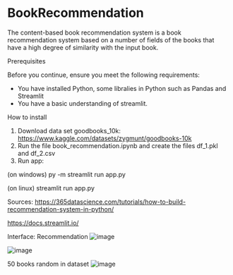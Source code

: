 # BookRecommendation

The content-based book recommendation system is a book recommendation system based on a number of fields of the books that have a high degree of similarity with the input book.

Prerequisites

Before you continue, ensure you meet the following requirements:

* You have installed Python, some libralies in Python such as Pandas and Streamlit
* You have a basic understanding of streamlit.

How to install
1. Download data set goodbooks_10k:
https://www.kaggle.com/datasets/zygmunt/goodbooks-10k
2. Run the file book_recommendation.ipynb and create the files df_1.pkl and df_2.csv
3. Run app:

(on windows) py -m streamlit run app.py

(on linux) streamlit run app.py
   
  
  
Sources:
https://365datascience.com/tutorials/how-to-build-recommendation-system-in-python/

https://docs.streamlit.io/

Interface:
Recommendation
![image](https://github.com/Hainguyendangduc/BookRecommendation/assets/77379426/cbdc128d-db41-43bb-b628-53ffad954bc5)

![image](https://github.com/Hainguyendangduc/BookRecommendation/assets/77379426/25ccf8a9-cf61-42bb-b9fd-c37f299e997a)

50 books random in dataset
![image](https://github.com/Hainguyendangduc/BookRecommendation/assets/77379426/c1630632-f6e1-43af-84ae-856b198844af)
